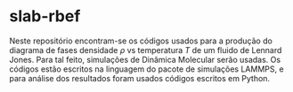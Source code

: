 # slab-rbef

Neste repositório encontram-se os códigos usados para a produção do diagrama de fases densidade $\rho$ vs temperatura $T$ de um fluido de Lennard Jones. Para tal feito, simulações de Dinâmica Molecular serão usadas. Os códigos estão escritos na linguagem do pacote de simulações LAMMPS, e para análise dos resultados foram usados códigos escritos em Python. 
